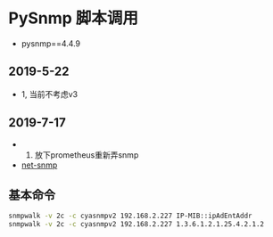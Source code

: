 # PySnmp 脚本调用
- pysnmp==4.4.9



## 2019-5-22
- 1, 当前不考虑v3


## 2019-7-17
- 1. 放下prometheus重新弄snmp
- [net-snmp](http://www.net-snmp.org)



## 基本命令
```bash
snmpwalk -v 2c -c cyasnmpv2 192.168.2.227 IP-MIB::ipAdEntAddr
snmpwalk -v 2c -c cyasnmpv2 192.168.2.227 1.3.6.1.2.1.25.4.2.1.2
```